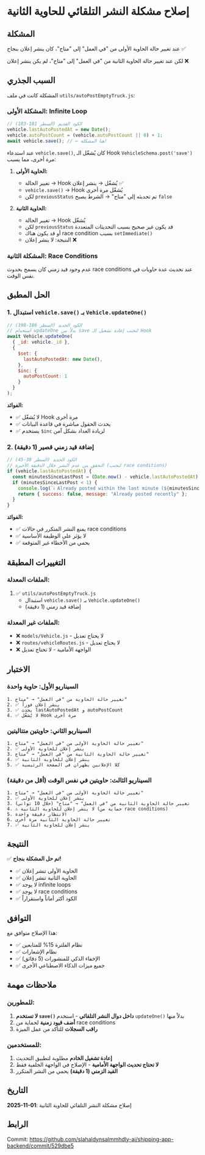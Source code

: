 # إصلاح مشكلة النشر التلقائي للحاوية الثانية

## المشكلة

عند تغيير حالة الحاوية الأولى من "في العمل" إلى "متاح"، كان ينشر إعلان بنجاح ✅

لكن عند تغيير حالة الحاوية الثانية من "في العمل" إلى "متاح"، لم يكن ينشر إعلان ❌

## السبب الجذري

المشكلة كانت في ملف `utils/autoPostEmptyTruck.js`:

### المشكلة الأولى: Infinite Loop

```javascript
// الكود القديم (السطر 181-183)
vehicle.lastAutoPostedAt = new Date();
vehicle.autoPostCount = (vehicle.autoPostCount || 0) + 1;
await vehicle.save(); // ← هنا المشكلة!
```

عند استدعاء `vehicle.save()`, كان يُشغّل الـ Hook `VehicleSchema.post('save')` مرة أخرى، مما يسبب:

1. **الحاوية الأولى:**
   - تغيير الحالة → Hook يُشغّل → ينشر إعلان ✅
   - `vehicle.save()` → Hook يُشغّل مرة أخرى
   - لكن `previousStatus` تم تحديثه إلى "متاح" → الشرط يصبح `false`

2. **الحاوية الثانية:**
   - تغيير الحالة → Hook يُشغّل
   - لكن `previousStatus` قد يكون غير صحيح بسبب التحديثات المتعددة
   - أو قد يكون هناك race condition بسبب `setImmediate()`
   - النتيجة: لا ينشر إعلان ❌

### المشكلة الثانية: Race Conditions

عدم وجود قيد زمني كان يسمح بحدوث race conditions عند تحديث عدة حاويات في نفس الوقت.

## الحل المطبق

### 1. استبدال `vehicle.save()` بـ `Vehicle.updateOne()`

```javascript
// الكود الجديد (السطر 186-198)
// استخدام updateOne بدلاً من save لتجنب إعادة تشغيل الـ Hook
await Vehicle.updateOne(
  { _id: vehicle._id },
  { 
    $set: { 
      lastAutoPostedAt: new Date(),
    },
    $inc: {
      autoPostCount: 1
    }
  }
);
```

**الفوائد:**
- ✅ لا يُشغّل Hook مرة أخرى
- ✅ يحدث الحقول مباشرة في قاعدة البيانات
- ✅ يستخدم `$inc` لزيادة العداد بشكل آمن

### 2. إضافة قيد زمني قصير (1 دقيقة)

```javascript
// الكود الجديد (السطر 38-45)
// التحقق من عدم النشر خلال الدقيقة الأخيرة (لتجنب race conditions)
if (vehicle.lastAutoPostedAt) {
  const minutesSinceLastPost = (Date.now() - vehicle.lastAutoPostedAt) / 60000;
  if (minutesSinceLastPost < 1) {
    console.log(`ℹ️ Already posted within the last minute (${minutesSinceLastPost.toFixed(2)} minutes ago), skipping to avoid duplicates`);
    return { success: false, message: "Already posted recently" };
  }
}
```

**الفوائد:**
- ✅ يمنع النشر المتكرر في حالات race conditions
- ✅ لا يؤثر على الوظيفة الأساسية
- ✅ يحمي من الأخطاء غير المتوقعة

## التغييرات المطبقة

### الملفات المعدلة:

1. ✅ `utils/autoPostEmptyTruck.js`
   - استبدال `vehicle.save()` بـ `Vehicle.updateOne()`
   - إضافة قيد زمني (1 دقيقة)

### الملفات غير المعدلة:

- ❌ `models/Vehicle.js` - لا يحتاج تعديل
- ❌ `routes/vehicleRoutes.js` - لا يحتاج تعديل
- ❌ الواجهة الأمامية - لا تحتاج تعديل

## الاختبار

### السيناريو الأول: حاوية واحدة

```
1. تغيير حالة الحاوية من "في العمل" → "متاح"
2. ✅ ينشر إعلان فوراً
3. ✅ يحدث lastAutoPostedAt و autoPostCount
4. ✅ لا يُشغّل Hook مرة أخرى
```

### السيناريو الثاني: حاويتين متتاليتين

```
1. تغيير حالة الحاوية الأولى من "في العمل" → "متاح"
2. ✅ ينشر إعلان للحاوية الأولى
3. تغيير حالة الحاوية الثانية من "في العمل" → "متاح"
4. ✅ ينشر إعلان للحاوية الثانية
5. ✅ كلا الإعلانين يظهران في الصفحة الرئيسية
```

### السيناريو الثالث: حاويتين في نفس الوقت (أقل من دقيقة)

```
1. تغيير حالة الحاوية الأولى من "في العمل" → "متاح"
2. ✅ ينشر إعلان للحاوية الأولى
3. تغيير حالة الحاوية الثانية من "في العمل" → "متاح" (خلال 10 ثواني)
4. ⚠️ لا ينشر إعلان للحاوية الثانية (حماية من race conditions)
5. الانتظار دقيقة واحدة
6. تغيير حالة الحاوية الثانية مرة أخرى
7. ✅ ينشر إعلان للحاوية الثانية
```

## النتيجة

✅ **تم حل المشكلة بنجاح!**

- ✅ الحاوية الأولى تنشر إعلان
- ✅ الحاوية الثانية تنشر إعلان
- ✅ لا يوجد infinite loops
- ✅ لا يوجد race conditions
- ✅ الكود أكثر أماناً واستقراراً

## التوافق

هذا الإصلاح متوافق مع:
- ✅ نظام الفلترة 15% للمتابعين
- ✅ نظام الإشعارات
- ✅ الإخفاء الذكي للمنشورات (5 دقائق)
- ✅ جميع ميزات الذكاء الاصطناعي الأخرى

## ملاحظات مهمة

### للمطورين:

1. **لا تستخدم `save()` داخل دوال النشر التلقائي** - استخدم `updateOne()` بدلاً منها
2. **أضف قيود زمنية** لحماية من race conditions
3. **راقب السجلات** للتأكد من عمل الميزة

### للمستخدمين:

1. **إعادة تشغيل الخادم** مطلوبة لتطبيق التحديث
2. **لا تحتاج تحديث الواجهة الأمامية** - الإصلاح في الواجهة الخلفية فقط
3. **القيد الزمني (1 دقيقة)** يحمي من النشر المتكرر

## التاريخ

**2025-11-01**: إصلاح مشكلة النشر التلقائي للحاوية الثانية

## الرابط

Commit: https://github.com/slahaldynsalmmhdly-ai/shipping-app-backend/commit/529dbe5
